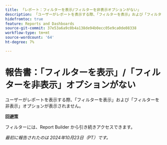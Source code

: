 ```yaml
---
title: 「レポート：フィルターを表示/フィルターを非表示オプションがない」
description: 「ユーザーがレポートを表示する際、「フィルターを表示」および「フィルターを非表示」オプションが表示されません。」
hidefromtoc: true
feature: Reports and Dashboards
source-git-commit: 37e53a6a9c0b4a138de94b0ecc05e9ca0de08338
workflow-type: tm+mt
source-wordcount: '64'
ht-degree: 7%

---
```



# 報告書：「フィルターを表示」/「フィルターを非表示」オプションがない

ユーザーがレポートを表示する際、「フィルターを表示」および「フィルターを非表示」オプションが表示されません。

**回避策**

フィルターには、Report Builder から引き続きアクセスできます。

_最初に報告されたのは 2024年10月23日（PT）です。_

